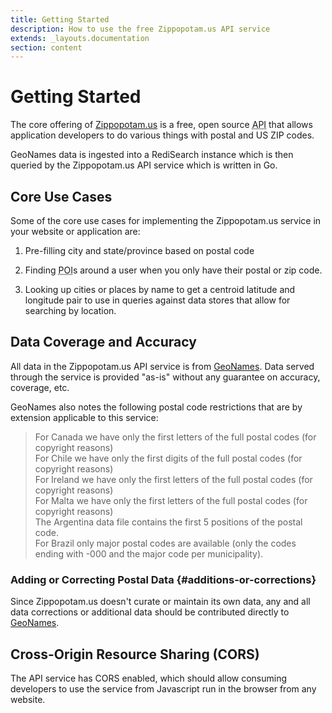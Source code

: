 ```yaml
---
title: Getting Started
description: How to use the free Zippopotam.us API service
extends: _layouts.documentation
section: content
---
```

# Getting Started

The core offering of [Zippopotam.us](https://zippopotam.us) is a free, open source <abbr title="application programming interface">API</abbr> that allows application developers to do various things with postal and US ZIP codes.

GeoNames data is ingested into a RediSearch instance which is then queried by the Zippopotam.us API service which is written in Go.

## Core Use Cases

Some of the core use cases for implementing the Zippopotam.us service in your website or application are:

1. Pre-filling city and state/province based on postal code

1. Finding <abbr title="point of interest">POI</abbr>s around a user when you only have their postal or zip code.

1. Looking up cities or places by name to get a centroid latitude and longitude pair to use in queries against data stores that allow for searching by location.

## Data Coverage and Accuracy

All data in the Zippopotam.us API service is from [GeoNames](https://geonames.org). Data served through the service is provided "as-is" without any guarantee on accuracy, coverage, etc.

GeoNames also notes the following postal code restrictions that are by extension applicable to this service:

>For Canada we have only the first letters of the full postal codes (for
    copyright reasons)<br>
     For Chile we have only the first digits of the full postal codes (for copyright reasons)<br>
     For Ireland we have only the first letters of the full postal codes (for copyright reasons)<br>
     For Malta we have only the first letters of the full postal codes (for copyright reasons)<br>
     The Argentina data file contains the first 5 positions of the postal code.<br>
     For Brazil only major postal codes are available (only the codes ending with -000 and the major code per municipality).

### Adding or Correcting Postal Data {#additions-or-corrections}

Since Zippopotam.us doesn't curate or maintain its own data, any and all data corrections or additional data should be contributed directly to [GeoNames](https://geonames.org).

## Cross-Origin Resource Sharing (CORS)

The API service has CORS enabled, which should allow consuming developers to use the service from Javascript run in the browser from any website.